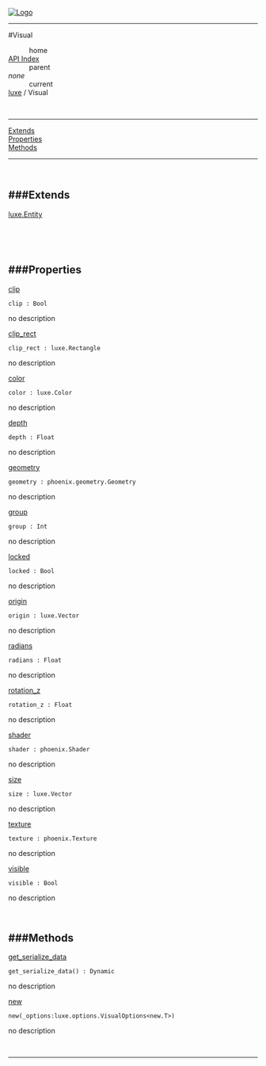 
[![Logo](../../images/logo.png)](../../index.html)

---

#Visual


&emsp;&emsp;&emsp;home   
[API Index](../../api/index.html#luxe)   
&emsp;&emsp;&emsp;parent    
_none_   
&emsp;&emsp;&emsp;current    
[luxe](./) / Visual

<br/>

---


[Extends](#Extends)   
[Properties](#Properties)   
[Methods](#Methods)   


---

&nbsp;   

<a class="lift" name="Extends" ></a>
###Extends   
---
<a class="lift" name="luxe.Entity" href="{{{rel_path}}}api/luxe/Entity.html">luxe.Entity</a>

&nbsp;   

&nbsp;   

<a class="lift" name="Properties" ></a>
###Properties   
---
<a class="lift" name="clip" href="#clip">clip</a>



`clip : Bool`

<span class="small_desc_flat"> no description </span>   

<a class="lift" name="clip_rect" href="#clip_rect">clip_rect</a>



`clip_rect : luxe.Rectangle`

<span class="small_desc_flat"> no description </span>   

<a class="lift" name="color" href="#color">color</a>



`color : luxe.Color`

<span class="small_desc_flat"> no description </span>   

<a class="lift" name="depth" href="#depth">depth</a>



`depth : Float`

<span class="small_desc_flat"> no description </span>   

<a class="lift" name="geometry" href="#geometry">geometry</a>



`geometry : phoenix.geometry.Geometry`

<span class="small_desc_flat"> no description </span>   

<a class="lift" name="group" href="#group">group</a>



`group : Int`

<span class="small_desc_flat"> no description </span>   

<a class="lift" name="locked" href="#locked">locked</a>



`locked : Bool`

<span class="small_desc_flat"> no description </span>   

<a class="lift" name="origin" href="#origin">origin</a>



`origin : luxe.Vector`

<span class="small_desc_flat"> no description </span>   

<a class="lift" name="radians" href="#radians">radians</a>



`radians : Float`

<span class="small_desc_flat"> no description </span>   

<a class="lift" name="rotation_z" href="#rotation_z">rotation_z</a>



`rotation_z : Float`

<span class="small_desc_flat"> no description </span>   

<a class="lift" name="shader" href="#shader">shader</a>



`shader : phoenix.Shader`

<span class="small_desc_flat"> no description </span>   

<a class="lift" name="size" href="#size">size</a>



`size : luxe.Vector`

<span class="small_desc_flat"> no description </span>   

<a class="lift" name="texture" href="#texture">texture</a>



`texture : phoenix.Texture`

<span class="small_desc_flat"> no description </span>   

<a class="lift" name="visible" href="#visible">visible</a>



`visible : Bool`

<span class="small_desc_flat"> no description </span>   

&nbsp;   

<a class="lift" name="Methods" ></a>
###Methods   
---
<a class="lift" name="get_serialize_data" href="#get_serialize_data">get_serialize_data</a>



`get_serialize_data() : Dynamic`

<span class="small_desc_flat"> no description </span>   

<a class="lift" name="new" href="#new">new</a>



`new(_options:luxe.options.VisualOptions<new.T>) `

<span class="small_desc_flat"> no description </span>   



&nbsp;
&nbsp;
&nbsp;

---  


&nbsp;   
&nbsp;   